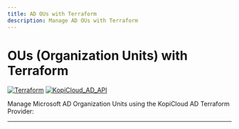 ```yaml
---
title: AD OUs with Terraform
description: Manage AD OUs with Terraform
---
```


# OUs (Organization Units) with Terraform
[![Terraform](https://img.shields.io/badge/terraform-v1.3+-blue.svg)](https://www.terraform.io/downloads.html) [![KopiCloud_AD_API](https://img.shields.io/badge/kopiCloud_ad-v1.0+-blueviolet.svg)](https://www.kopicloud-ad-api.com)

Manage Microsoft AD Organization Units using the KopiCloud AD Terraform Provider:

----
